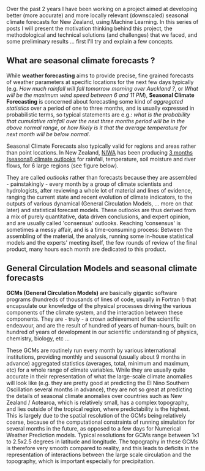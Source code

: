 <!--
.. title: Machine Learning for Seasonal Climate Forecasting
.. slug: machine-learning-for-seasonal-climate-forecasting
.. date: 2020-07-27 18:58:49 UTC+12:00
.. tags: Seasonal Forecasting, Machine Learning
.. category: Research projects
.. link: 
.. description: 
.. type: text
-->

Over the past 2 years I have been working on a project aimed at developing better (more accurate) and more locally relevant (downscaled) seasonal climate forecasts for New Zealand, using Machine Learning. In this series of posts I will present the motivation thinking behind this project, the methodological and technical solutions (and challenges) that we faced, and some preliminary results ... first I'll try and explain a few concepts. 

<!-- TEASER_END -->

## What are seasonal climate forecasts ?

While **weather forecasting** aims to provide precise, fine grained forecasts of weather parameters at specific locations for the next few days typically (e.g. *How much rainfall will fall tomorrow morning over Auckland ?*, or *What will be the maximum wind speed between 6 and 11 PM*), **Seasonal Climate Forecasting** is concerned about forecasting some kind of *aggregated statistics* over a period of one to three months, and is usually expressed in probabilistic terms, so typical statements are e.g.: *what is the probability that cumulative rainfall over the next three months period will be in the above normal range*, or *how likely is it that the average temperature for next month will be below normal*.  

Seasonal Climate Forecasts also typically valid for regions and areas rather than point locations. In New Zealand, [NIWA](http://www.niwa.co.nz) has been producing [3 months (seasonal) climate outlooks]() for rainfall, temperature, soil moisture and river flows, for 6 large regions (see figure below).  

They are called *outlooks* rather than forecasts because they are assembled - painstakingly - every month by a group of climate scientists and hydrologists, after reviewing a whole lot of material and lines of evidence, ranging the current state and recent evolution of climate indicators, to the outputs of various dynamical (General Circulation Models, ... more on that later) and statistical forecast models. These outlooks are thus derived from a mix of purely quantitative, data driven conclusions, and expert opinion, and are usually called 'consensus' outlooks. Reaching 'consensus' is sometimes a messy affair, and is a time-consuming process: Between the assembling of the material, the analysis, running some in-house statistical models and the experts' meeting itself, the few rounds of review of the final product, many hours each month are dedicated to this product. 

## General Circulation Models and seasonal climate forecasts 

**GCMs (General Circulation Models)** are basically gigantic software programs (hundreds of thousands of lines of code, usually in Fortran !) that encapsulate our knowledge of the physical processes driving the various components of the climate system, and the interaction between these components. They are - truly - a crown achievement of the scientific endeavour, and are the result of hundred of years of human-hours, built on hundred of years of development in our scientific understanding of physics, chemistry, biology, etc ...

These GCMs are routinely run every month by various international institutions, providing monthly and seasonal (usually about 9 months in advance) aggregated statistics (averages, total, minimum and maximum, etc) for a whole range of climate variables. While they are usually quite accurate in their representation of what the large-scale climate anomalies will look like (e.g. they are pretty good at predicting the El Nino Southern Oscillation several months in advance), they are not so great at predicting the details of seasonal climate anomalies over countries such as New Zealand / Aotearoa, which is relatively small, has a complex topography, and lies outside of the tropical region, where predictability is the highest. This is largely due to the spatial resolution of the GCMs being relatively coarse, because of the computational constraints of running simulation for several months in the future, as opposed to a few days for Numerical Weather Prediction models. Typical resolutions for GCMs range between 1x1 to 2.5x2.5 degrees in latitude and longitude. The topography in these GCMs is therefore very smooth compared to reality, and this leads to deficits in the representation of interactions between the large scale circulation and the topography, which is important especially for precipitation. 

